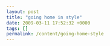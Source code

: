 ```yaml
---
layout: post
title: "going home in style"
date: 2009-03-11 17:52:32 +0000
tags: []
permalink: /content/going-home-style
---
```








